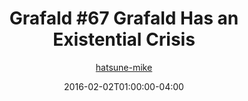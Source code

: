 ---
title: "Grafald #67 Grafald Has an Existential Crisis"
type: "image"
date: 2016-02-02T01:00:00-04:00
draft: false
categories:
- comics
- collaborations
tags:
- grafald
image_path: "../img/2016/67.png"
alt_text: ""
is_subpage: true
author: "[hatsune-mike](https://cohost.org/hatsune-mike)"
---